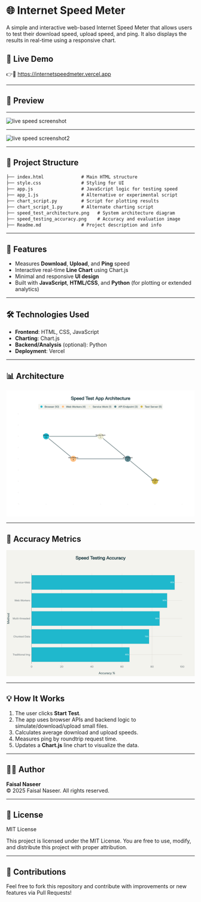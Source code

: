 # 🌐 Internet Speed Meter

A simple and interactive web-based Internet Speed Meter that allows users to test their download speed, upload speed, and ping. It also displays the results in real-time using a responsive chart.

## 🔗 Live Demo

👉🔗   https://internetspeedmeter.vercel.app

---

## 📸 Preview

---

<img width="1899" height="1010" alt="live speed screenshot" src="https://github.com/user-attachments/assets/863e5427-9c15-49ac-a9f5-290b544c1625" />

---

<img width="1899" height="1010" alt="live speed screenshot2" src="https://github.com/user-attachments/assets/36400d4d-7ddf-4032-a99e-cd4d46820b71" />


---

## 📂 Project Structure

```
├── index.html              # Main HTML structure
├── style.css               # Styling for UI
├── app.js                  # JavaScript logic for testing speed
├── app_1.js                # Alternative or experimental script
├── chart_script.py         # Script for plotting results
├── chart_script_1.py       # Alternate charting script
├── speed_test_architecture.png   # System architecture diagram
├── speed_testing_accuracy.png    # Accuracy and evaluation image
├── Readme.md               # Project description and info
```

---

## 🚀 Features

- Measures **Download**, **Upload**, and **Ping** speed
- Interactive real-time **Line Chart** using Chart.js
- Minimal and responsive **UI design**
- Built with **JavaScript**, **HTML/CSS**, and **Python** (for plotting or extended analytics)

---

## 🛠️ Technologies Used

- **Frontend**: HTML, CSS, JavaScript
- **Charting**: Chart.js
- **Backend/Analysis** (optional): Python
- **Deployment**: Vercel

---

## 📊 Architecture

![Architecture](./speed_test_architecture.png)

---

## 🧪 Accuracy Metrics

![Accuracy](./speed_testing_accuracy.png)

---

## 💡 How It Works

1. The user clicks **Start Test**.
2. The app uses browser APIs and backend logic to simulate/download/upload small files.
3. Calculates average download and upload speeds.
4. Measures ping by roundtrip request time.
5. Updates a **Chart.js** line chart to visualize the data.

---

## 🧑‍💻 Author

**Faisal Naseer**  
© 2025 Faisal Naseer. All rights reserved.

---

## 📜 License

MIT License

This project is licensed under the MIT License. You are free to use, modify, and distribute this project with proper attribution.

---

## 🙌 Contributions

Feel free to fork this repository and contribute with improvements or new features via Pull Requests!
